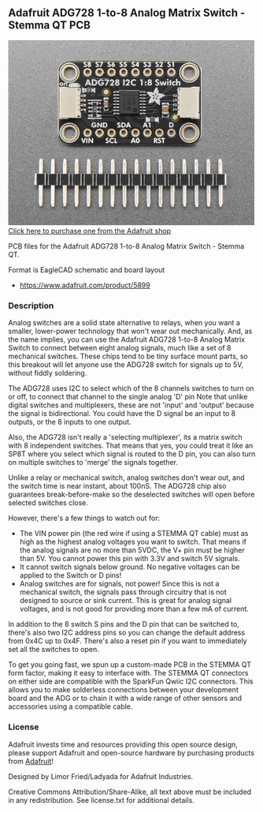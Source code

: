 ## Adafruit ADG728 1-to-8 Analog Matrix Switch - Stemma QT PCB

<a href="http://www.adafruit.com/products/5899"><img src="assets/5899.jpg?raw=true" width="500px"><br/>
Click here to purchase one from the Adafruit shop</a>

PCB files for the Adafruit ADG728 1-to-8 Analog Matrix Switch - Stemma QT. 

Format is EagleCAD schematic and board layout
* https://www.adafruit.com/product/5899

### Description

Analog switches are a solid state alternative to relays, when you want a smaller, lower-power technology that won't wear out mechanically. And, as the name implies, you can use the Adafruit ADG728 1-to-8 Analog Matrix Switch to connect between eight analog signals, much like a set of 8 mechanical switches. These chips tend to be tiny surface mount parts, so this breakout will let anyone use the ADG728 switch for signals up to 5V, without fiddly soldering.

The ADG728 uses I2C to select which of the 8 channels switches to turn on or off, to connect that channel to the single analog 'D' pin Note that unlike digital switches and multiplexers, these are not 'input' and 'output' because the signal is bidirectional. You could have the D signal be an input to 8 outputs, or the 8 inputs to one output.

Also, the ADG728 isn't really a 'selecting multiplexer', its a matrix switch with 8 independent switches. That means that yes, you could treat it like an SP8T where you select which signal is routed to the D pin, you can also turn on multiple switches to 'merge' the signals together. 

Unlike a relay or mechanical switch, analog switches don't wear out, and the switch time is near instant, about 100nS. The ADG728 chip also guarantees break-before-make so the deselected switches will open before selected switches close.

However, there's a few things to watch out for:

* The VIN power pin (the red wire if using a STEMMA QT cable) must as high as the highest analog voltages you want to switch. That means if the analog signals are no more than 5VDC, the V+ pin must be higher than 5V. You cannot power this pin with 3.3V and switch 5V signals.
* It cannot switch signals below ground. No negative voltages can be applied to the Switch or D pins!
* Analog switches are for signals, not power! Since this is not a mechanical switch, the signals pass through circuitry that is not designed to source or sink current. This is great for analog signal voltages, and is not good for providing more than a few mA of current.

In addition to the 8 switch S pins and the D pin that can be switched to, there's also two I2C address pins so you can change the default address from 0x4C up to 0x4F. There's also a reset pin if you want to immediately set all the switches to open.

To get you going fast, we spun up a custom-made PCB in the STEMMA QT form factor, making it easy to interface with. The STEMMA QT connectors on either side are compatible with the SparkFun Qwiic I2C connectors. This allows you to make solderless connections between your development board and the ADG or to chain it with a wide range of other sensors and accessories using a compatible cable.

### License

Adafruit invests time and resources providing this open source design, please support Adafruit and open-source hardware by purchasing products from [Adafruit](https://www.adafruit.com)!

Designed by Limor Fried/Ladyada for Adafruit Industries.

Creative Commons Attribution/Share-Alike, all text above must be included in any redistribution. 
See license.txt for additional details.
